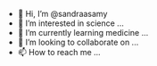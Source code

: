 - 👋 Hi, I’m @sandraasamy
- 👀 I’m interested in science ...
- 🌱 I’m currently learning medicine ...
- 💞️ I’m looking to collaborate on ...
- 📫 How to reach me ...

<!---
sandraasamy/sandraasamy is a ✨ special ✨ repository because its `README.md` (this file) appears on your GitHub profile.
You can click the Preview link to take a look at your changes.
--->
